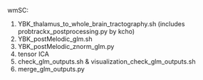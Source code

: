 wmSC:
  1. YBK_thalamus_to_whole_brain_tractography.sh (includes probtrackx_postprocessing.py by kcho) 
  2. YBK_postMelodic_glm.sh
  3. YBK_postMelodic_znorm_glm.py
  4. tensor ICA
  5. check_glm_outputs.sh & visualization_check_glm_outputs.sh
  6. merge_glm_outputs.py
  
